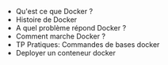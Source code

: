 * Qu'est ce que Docker ?
* Histoire de Docker
* A quel problème répond Docker ?
* Comment marche Docker ?
* TP Pratiques: Commandes de bases docker
* Deployer un conteneur docker
